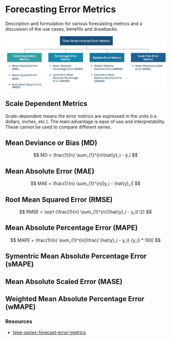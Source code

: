 # Forecasting Error Metrics
Description and formulation for various forecasting metrics and a discussion of the use cases, benefits and drawbacks.

![image](/images/time-series-error-metrics.png)

## Scale Dependent Metrics
Scale-dependent means the error metrics are expressed in the units (i.e. dollars, inches, etc.). The main advantage is ease of use and interpretability. These cannot be used to compare different series.

## Mean Deviance or Bias (MD)

$$
    MD = \frac{1}{n} \sum_{1}^{n}\hat{y}_i - y_i
$$

## Mean Absolute Error (MAE)

$$
    MAE = \frac{1}{n} \sum_{1}^{n}|y_i - \hat{y}_i|
$$

## Root Mean Squared Error (RMSE)

$$
    RMSE = \sqrt {\frac{1}{n} \sum_{1}^{n}(\hat{y}_i - y_i)^2}
$$

## Mean Absolute Percentage Error (MAPE)

$$
    MAPE = \frac{1}{n} \sum_{1}^{n}|\frac{ \hat{y}_i - y_i} {y_i} * 100|
$$
## Symentric Mean Absolute Percentage Error (sMAPE)

## Mean Absolute Scaled Error (MASE)

## Weighted Mean Absolute Percentage Error (wMAPE)



### Resources
- [time-series-forecast-error-metrics](https://towardsdatascience.com/time-series-forecast-error-metrics-you-should-know-cc88b8c67f27)